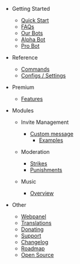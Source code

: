- Getting Started

  - [Quick Start](/ro/getting-started/quick-start.md)
  - [FAQs](/ro/getting-started/faq.md)
  - [Our Bots](/ro/getting-started/our-bots.md)
  - [Alpha Bot](/ro/getting-started/alpha.md)
  - [Pro Bot](/ro/getting-started/pro.md)

- Reference

  - [Commands](/ro/reference/commands.md)
  - [Configs / Settings](/ro/reference/settings.md)

- Premium

  - [Features](/ro/premium/features.md)

- Modules

  - Invite Management

    - [Custom message](/ro/modules/invites/custom-messages.md)
      - [Examples](/ro/modules/invites/examples.md)

  - Moderation

    - [Strikes](/ro/modules/moderation/strikes.md)
    - [Punishments](/ro/modules/moderation/punishments.md)

  - Music

    - [Overview](/ro/modules/music/overview.md)

- Other

  - [Webpanel](/ro/other/webpanel.md)
  - [Translations](/ro/other/translations.md)
  - [Donating](/ro/other/donating.md)
  - [Support](/ro/other/support.md)
  - [Changelog](/ro/other/changelog.md)
  - [Roadmap](/ro/other/roadmap.md)
  - [Open Source](/ro/other/open-source.md)
